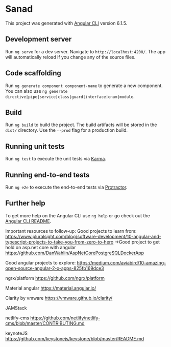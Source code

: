# Sanad

This project was generated with [Angular CLI](https://github.com/angular/angular-cli) version 6.1.5.

## Development server

Run `ng serve` for a dev server. Navigate to `http://localhost:4200/`. The app will automatically reload if you change any of the source files.

## Code scaffolding

Run `ng generate component component-name` to generate a new component. You can also use `ng generate directive|pipe|service|class|guard|interface|enum|module`.

## Build

Run `ng build` to build the project. The build artifacts will be stored in the `dist/` directory. Use the `--prod` flag for a production build.

## Running unit tests

Run `ng test` to execute the unit tests via [Karma](https://karma-runner.github.io).

## Running end-to-end tests

Run `ng e2e` to execute the end-to-end tests via [Protractor](http://www.protractortest.org/).

## Further help

To get more help on the Angular CLI use `ng help` or go check out the [Angular CLI README](https://github.com/angular/angular-cli/blob/master/README.md).

Important resources to follow-up:
Good projects to learn from:
https://www.pluralsight.com/blog/software-development/10-angular-and-typescript-projects-to-take-you-from-zero-to-hero
->Good project to get hold on asp.net core with angular https://github.com/DanWahlin/AspNetCorePostgreSQLDockerApp

Good angular projects to explore:
https://medium.com/aviabird/10-amazing-open-source-angular-2-x-apps-825fb169dce3

ngrx/platform
https://github.com/ngrx/platform

Material angular
https://material.angular.io/

Clarity by vmware
https://vmware.github.io/clarity/

JAMStack

netlify-cms
https://github.com/netlify/netlify-cms/blob/master/CONTRIBUTING.md

keynoteJS
https://github.com/keystonejs/keystone/blob/master/README.md

